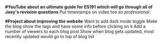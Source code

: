 **#YouTube about an ultimate guide for ES191 which will go through all of Joey's revision questions**
Put timestamps on video too *so professional*.

**#Project about improving the website**
Want to add dark mode toggle
Make the blog show the tags and have some info before clicking on it
Add a number of viewers to each blog post
Show when blog gets updated, most recently updated would go to top of blog list